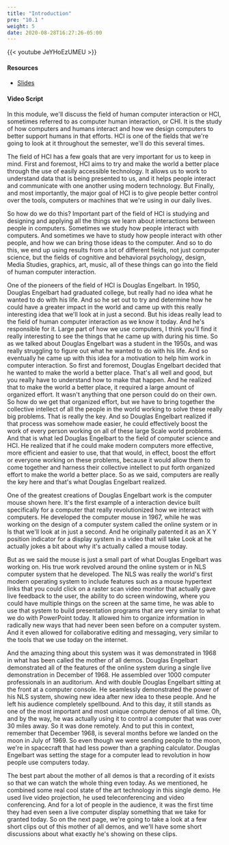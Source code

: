 ```yaml
---
title: "Introduction"
pre: "10.1 "
weight: 5
date: 2020-08-28T16:27:26-05:00
---
```


{{< youtube JeYHoEzUMEU >}}

<!-- CC 110: CbeYOW1wFXY -->

#### Resources
* [Slides](/1-cis115/09-hci/slides/9-Human_Computer_Interaction.pdf)

#### Video Script

In this module, we'll discuss the field of human computer interaction or HCI, sometimes referred to as computer human interaction, or CHI. It is the study of how computers and humans interact and how we design computers to better support humans in that efforts. HCI is one of the fields that we're going to look at it throughout the semester, we'll do this several times. 

The field of HCI has a few goals that are very important for us to keep in mind. First and foremost, HCI aims to try and make the world a better place through the use of easily accessible technology. It allows us to work to understand data that is being presented to us, and it helps people interact and communicate with one another using modern technology. But Finally, and most importantly, the major goal of HCI is to give people better control over the tools, computers or machines that we're using in our daily lives. 

So how do we do this? Important part of the field of HCI is studying and designing and applying all the things we learn about interactions between people in computers. Sometimes we study how people interact with computers. And sometimes we have to study how people interact with other people, and how we can bring those ideas to the computer. And so to do this, we end up using results from a lot of different fields, not just computer science, but the fields of cognitive and behavioral psychology, design, Media Studies, graphics, art, music, all of these things can go into the field of human computer interaction. 

One of the pioneers of the field of HCI is Douglas Engelbart. In 1950, Douglas Engelbart had graduated college, but really had no idea what he wanted to do with his life. And so he set out to try and determine how he could have a greater impact in the world and came up with this really interesting idea that we'll look at in just a second. But his ideas really lead to the field of human computer interaction as we know it today. And he's responsible for it. Large part of how we use computers, I think you'll find it really interesting to see the things that he came up with during his time. So as we talked about Douglas Engelbart was a student in the 1950s, and was really struggling to figure out what he wanted to do with his life. And so eventually he came up with this idea for a motivation to help him work in computer interaction. So first and foremost, Douglas Engelbart decided that he wanted to make the world a better place. That's all well and good, but you really have to understand how to make that happen. And he realized that to make the world a better place, it required a large amount of organized effort. It wasn't anything that one person could do on their own. So how do we get that organized effort, but we have to bring together the collective intellect of all the people in the world working to solve these really big problems. That is really the key. And so Douglas Engelbart realized if that process was somehow made easier, he could effectively boost the work of every person working on all of these large Scale world problems. And that is what led Douglas Engelbart to the field of computer science and HCI. He realized that if he could make modern computers more effective, more efficient and easier to use, that that would, in effect, boost the effort or everyone working on these problems, because it would allow them to come together and harness their collective intellect to put forth organized effort to make the world a better place. So as we said, computers are really the key here and that's what Douglas Engelbart realized. 

One of the greatest creations of Douglas Engelbart work is the computer mouse shown here. It's the first example of a interaction device built specifically for a computer that really revolutionized how we interact with computers. He developed the computer mouse in 1967, while he was working on the design of a computer system called the online system or in Is that we'll look at in just a second. And he originally patented it as an X Y position indicator for a display system in a video that will take Look at he actually jokes a bit about why it's actually called a mouse today. 

But as we said the mouse is just a small part of what Douglas Engelbart was working on. His true work revolved around the online system or in NLS computer system that he developed. The NLS was really the world's first modern operating system to include features such as a mouse hypertext links that you could click on a raster scan video monitor that actually gave live feedback to the user, the ability to do screen windowing, where you could have multiple things on the screen at the same time, he was able to use that system to build presentation programs that are very similar to what we do with PowerPoint today. It allowed him to organize information in radically new ways that had never been seen before on a computer system. And it even allowed for collaborative editing and messaging, very similar to the tools that we use today on the internet. 

And the amazing thing about this system was it was demonstrated in 1968 in what has been called the mother of all demos. Douglas Engelbart demonstrated all of the features of the online system during a single live demonstration in December of 1968. He assembled over 1000 computer professionals in an auditorium. And with double Douglas Engelbart sitting at the front at a computer console. He seamlessly demonstrated the power of his NLS system, showing new idea after new idea to these people. And he left his audience completely spellbound. And to this day, it still stands as one of the most important and most unique computer demos of all time. Oh, and by the way, he was actually using it to control a computer that was over 30 miles away. So it was done remotely. And to put this in context, remember that December 1968, is several months before we landed on the moon in July of 1969. So even though we were sending people to the moon, we're in spacecraft that had less power than a graphing calculator. Douglas Engelbart was setting the stage for a computer lead to revolution in how people use computers today. 

The best part about the mother of all demos is that a recording of it exists so that we can watch the whole thing even today. As we mentioned, he combined some real cool state of the art technology in this single demo. He used live video projection, he used teleconferencing and video conferencing. And for a lot of people in the audience, it was the first time they had even seen a live computer display something that we take for granted today. So on the next page, we're going to take a look at a few short clips out of this mother of all demos, and we'll have some short discussions about what exactly he's showing on these clips.